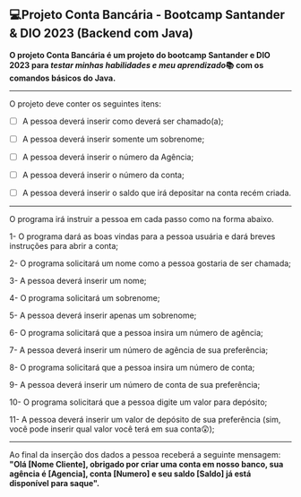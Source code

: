 ## **💻Projeto Conta Bancária - Bootcamp Santander & DIO 2023 (Backend com Java)**

<strong>O projeto Conta Bancária é um projeto do bootcamp Santander e DIO 2023 para *testar minhas habilidades e meu aprendizado*📚 com os comandos básicos do Java.</strong>
______________

O projeto deve conter os seguintes itens: 

- [ ] A pessoa deverá inserir como deverá ser chamado(a);

- [ ] A pessoa deverá inserir somente um sobrenome;

- [ ] A pessoa deverá inserir o número da Agência;

- [ ] A pessoa deverá inserir o número da conta;

- [ ] A pessoa deverá inserir o saldo que irá depositar na conta recém criada.
___
O programa irá instruir a pessoa em cada passo como na forma abaixo.

1- O programa dará as boas vindas para a pessoa usuária e dará breves instruções para abrir a conta;

2- O programa solicitará um nome como a pessoa gostaria de ser chamada;

3- A pessoa deverá inserir um nome;

4- O programa solicitará um sobrenome;

5- A pessoa deverá inserir apenas um sobrenome;

6- O programa solicitará que a pessoa insira um número de agência;

7- A pessoa deverá inserir um número de agência de sua preferência;

8- O programa solicitará que a pessoa insira um número de conta;

9- A pessoa deverá inserir um número de conta de sua preferência;

10- O programa solicitará que a pessoa digite um valor para depósito;

11- A pessoa deverá inserir um valor de depósito de sua preferência (sim, você pode inserir qual valor você terá em sua conta😲);
___
Ao final da inserção dos dados a pessoa receberá a seguinte mensagem: <strong>"Olá [Nome Cliente], obrigado por criar uma conta em nosso banco, sua agência é [Agencia], conta [Numero] e seu saldo [Saldo] já está disponível para saque".</strong>

